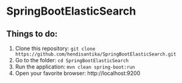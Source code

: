 # SpringBootElasticSearch

## Things to do:
1. Clone this repository: `git clone https://github.com/hendisantika/SpringBootElasticSearch.git`
2. Go to the folder: `cd SpringBootElasticSearch`
3. Run the application: `mvn clean spring-boot:run`
4. Open your favorite browser: http://localhost:9200
